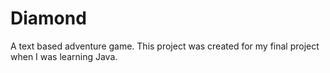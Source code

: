 # Diamond
A text based adventure game. This project was created for my final project when I was learning Java.
